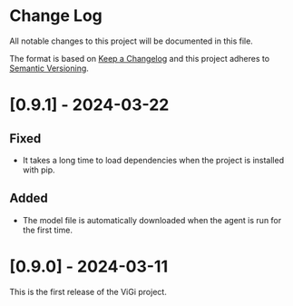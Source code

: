 # Change Log

All notable changes to this project will be documented in this file.

The format is based on [Keep a Changelog](http://keepachangelog.com/)
and this project adheres to [Semantic Versioning](http://semver.org/).

# [0.9.1] - 2024-03-22

## Fixed

- It takes a long time to load dependencies when the project is installed with pip.

## Added

- The model file is automatically downloaded when the agent is run for the first time.

# [0.9.0] - 2024-03-11

This is the first release of the ViGi project.
